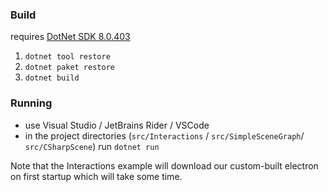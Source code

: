 ### Build

requires [DotNet SDK 8.0.403](https://dotnet.microsoft.com/en-us/download)

1. `dotnet tool restore`
2. `dotnet paket restore`
3. `dotnet build`

### Running

* use Visual Studio / JetBrains Rider / VSCode
* in the project directories (`src/Interactions` / `src/SimpleSceneGraph`/ `src/CSharpScene`) run `dotnet run`

Note that the Interactions example will download our custom-built electron on first startup which will take some time.